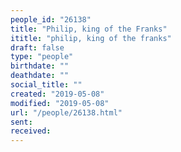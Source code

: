 ```yaml
---
people_id: "26138"
title: "Philip, king of the Franks"
ititle: "philip, king of the franks"
draft: false
type: "people"
birthdate: ""
deathdate: ""
social_title: ""
created: "2019-05-08"
modified: "2019-05-08"
url: "/people/26138.html"
sent:
received:
---
```

